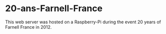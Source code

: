 # 20-ans-Farnell-France
This web server was hosted on a Raspberry-Pi during the event 20 years of Farnell France in 2012.
